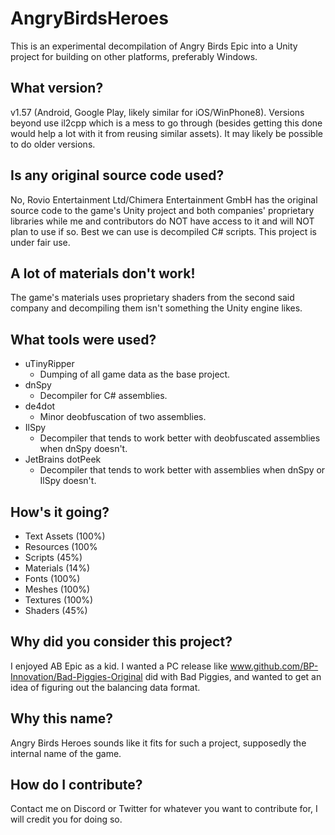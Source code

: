 # AngryBirdsHeroes

This is an experimental decompilation of Angry Birds Epic into a Unity project for building on other platforms, preferably Windows.

## What version?

v1.57 (Android, Google Play, likely similar for iOS/WinPhone8). Versions beyond use il2cpp which is a mess to go through (besides getting this done would help a lot with it from reusing similar assets). It may likely be possible to do older versions.

## Is any original source code used?

No, Rovio Entertainment Ltd/Chimera Entertainment GmbH has the original source code to the game's Unity project and both companies' proprietary libraries while me and contributors do NOT have access to it and will NOT plan to use if so. Best we can use is decompiled C# scripts. This project is under fair use.

## A lot of materials don't work!

The game's materials uses proprietary shaders from the second said company and decompiling them isn't something the Unity engine likes.

## What tools were used?

* uTinyRipper 
  * Dumping of all game data as the base project.
* dnSpy
  * Decompiler for C# assemblies.
* de4dot
  * Minor deobfuscation of two assemblies.
* IlSpy
  * Decompiler that tends to work better with deobfuscated assemblies when dnSpy doesn't.
* JetBrains dotPeek
  * Decompiler that tends to work better with assemblies when dnSpy or IlSpy doesn't.

## How's it going?

* Text Assets (100%)
* Resources (100%
* Scripts (45%)
* Materials (14%)
* Fonts (100%)
* Meshes (100%)
* Textures (100%)
* Shaders (45%)

## Why did you consider this project?

I enjoyed AB Epic as a kid. I wanted a PC release like www.github.com/BP-Innovation/Bad-Piggies-Original did with Bad Piggies, and wanted to get an idea of figuring out the balancing data format.

## Why this name?

Angry Birds Heroes sounds like it fits for such a project, supposedly the internal name of the game.

## How do I contribute?

Contact me on Discord or Twitter for whatever you want to contribute for, I will credit you for doing so.
